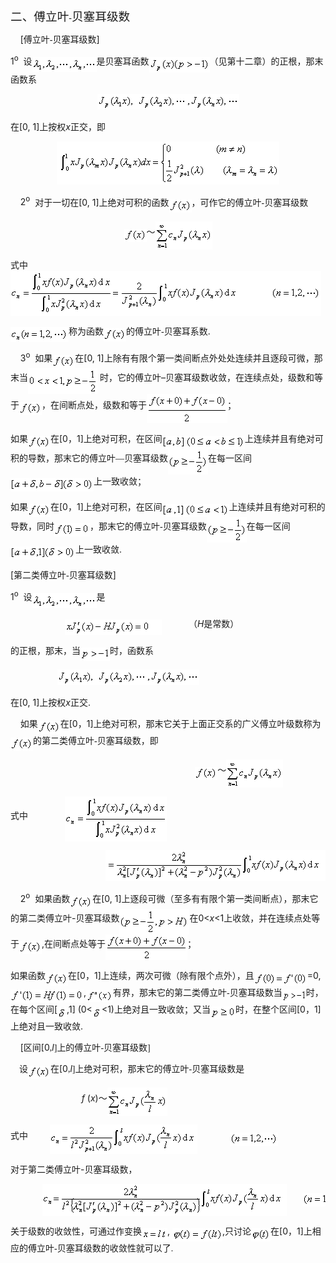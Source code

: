 <div class=Section1>
<p class=MsoNormal><span lang=ZH-CN style='font-size:14.0pt;font-family:宋体_GB2312'>二、傅立叶</span><span
lang=EN-US style='font-family:宋体_GB2312'>-</span><span lang=ZH-CN
style='font-size:14.0pt;font-family:宋体_GB2312'>贝塞耳级数</span></p>
<p class=MsoNormal><span lang=EN-US>&nbsp;&nbsp;&nbsp; [</span><span
lang=ZH-CN style='font-family:宋体_GB2312'>傅立叶</span><span lang=EN-US
style='font-family:宋体_GB2312'>-</span><span lang=ZH-CN style='font-family:宋体_GB2312'>贝塞耳级数</span><span
lang=EN-US>]</span></p>
<p class=MsoNormal><span lang=EN-US>1<sup>o</sup>&nbsp; </span><span
lang=ZH-CN style='font-family:宋体_GB2312'>设</span><sub><span lang=EN-US><img
width=103 height=24 src="res/17e9d95da129bdd93c34fb6cc6aaaa52_5694_files/image002.gif"
u1:shapes="_x0000_i1025" align=absmiddle></span></sub><span lang=ZH-CN
style='font-family:宋体_GB2312'>是贝塞耳函数</span><sub><span lang=EN-US><img width=97
height=25 src="res/17e9d95da129bdd93c34fb6cc6aaaa52_5694_files/image004.gif"
u1:shapes="_x0000_i1026" align=absmiddle></span></sub><span lang=ZH-CN
style='font-family:宋体_GB2312'>（见第十二章）的正根，那末函数系</span></p>
<p class=MsoNormal align=center style='text-align:center'><sub><span
lang=EN-US><img width=227 height=25
src="res/17e9d95da129bdd93c34fb6cc6aaaa52_5694_files/image006.gif" u1:shapes="_x0000_i1027"></span></sub></p>
<p class=MsoNormal><span lang=ZH-CN style='font-family:宋体_GB2312'>在</span><span
lang=EN-US>[0, 1]</span><span lang=ZH-CN style='font-family:宋体_GB2312'>上按权</span><i><span
lang=EN-US>x</span></i><span lang=ZH-CN style='font-family:宋体_GB2312'>正交，即</span></p>
<p class=MsoNormal align=center style='text-align:center'><sub><span
lang=EN-US><img width=356 height=69
src="res/17e9d95da129bdd93c34fb6cc6aaaa52_5694_files/image008.gif" u1:shapes="_x0000_i1028"></span></sub></p>
<p class=MsoNormal><span lang=EN-US>&nbsp;&nbsp;&nbsp; 2<sup>o</sup>&nbsp; </span><span
lang=ZH-CN style='font-family:宋体_GB2312'>对于一切在</span><span lang=EN-US>[0, 1]</span><span
lang=ZH-CN style='font-family:宋体_GB2312'>上绝对可积的函数</span><sub><span lang=EN-US><img
width=36 height=21 src="res/17e9d95da129bdd93c34fb6cc6aaaa52_5694_files/image010.gif"
u1:shapes="_x0000_i1029" align=absmiddle></span></sub><span lang=ZH-CN
style='font-family:宋体_GB2312'>，可作它的傅立叶</span><span lang=EN-US style='font-family:
宋体_GB2312'>-</span><span lang=ZH-CN style='font-family:宋体_GB2312'>贝塞耳级数</span></p>
<p class=MsoNormal align=center style='text-align:center'><sub><span
lang=EN-US><img width=36 height=21
src="res/17e9d95da129bdd93c34fb6cc6aaaa52_5694_files/image010.gif" u1:shapes="_x0000_i1029"
align=absmiddle></span></sub><span lang=ZH-CN style='font-family:宋体_GB2312'>～</span><sub><span
lang=EN-US><img width=91 height=45
src="res/17e9d95da129bdd93c34fb6cc6aaaa52_5694_files/image012.gif" u1:shapes="_x0000_i1030"
align=absmiddle></span></sub></p>
<p class=MsoNormal><span lang=ZH-CN style='font-family:宋体_GB2312'>式中</span><span
lang=EN-US>&nbsp;&nbsp;&nbsp;&nbsp;&nbsp;&nbsp;&nbsp; <sub><img width=497
height=72 src="res/17e9d95da129bdd93c34fb6cc6aaaa52_5694_files/image014.gif"
u1:shapes="_x0000_i1031" align=absmiddle></sub></span></p>
<p class=MsoNormal><sub><span lang=EN-US><img width=93 height=24
src="res/17e9d95da129bdd93c34fb6cc6aaaa52_5694_files/image016.gif" u1:shapes="_x0000_i1043"
align=absmiddle></span></sub><span lang=ZH-CN style='font-family:宋体_GB2312'>称为函数</span><sub><span
lang=EN-US><img width=36 height=21
src="res/17e9d95da129bdd93c34fb6cc6aaaa52_5694_files/image017.gif" u1:shapes="_x0000_i1044"
align=absmiddle></span></sub><span lang=ZH-CN style='font-family:宋体_GB2312'>的傅立叶</span><span
lang=EN-US style='font-family:宋体_GB2312'>-</span><span lang=ZH-CN
style='font-family:宋体_GB2312'>贝塞耳系数</span><span lang=EN-US>.</span></p>
<p class=MsoNormal><span lang=EN-US>&nbsp;&nbsp;&nbsp; 3<sup>o</sup>&nbsp; </span><span
lang=ZH-CN style='font-family:宋体_GB2312'>如果</span><sub><span lang=EN-US><img
width=36 height=21 src="res/17e9d95da129bdd93c34fb6cc6aaaa52_5694_files/image018.gif"
u1:shapes="_x0000_i1045" align=absmiddle></span></sub><span lang=ZH-CN
style='font-family:宋体_GB2312'>在</span><span lang=EN-US>[0, 1]</span><span
lang=ZH-CN style='font-family:宋体_GB2312'>上除有有限个第一类间断点外处处连续并且逐段可微，那末当</span><sub><span
lang=EN-US><img width=111 height=41
src="res/17e9d95da129bdd93c34fb6cc6aaaa52_5694_files/image020.gif" u1:shapes="_x0000_i1046"
align=absmiddle></span></sub><span lang=EN-US> </span><span lang=ZH-CN
style='font-family:宋体_GB2312'>时，它的傅立叶</span><span lang=EN-US>–</span><span
lang=ZH-CN style='font-family:宋体_GB2312'>贝塞耳级数收敛，在连续点处，级数和等于</span><sub><span
lang=EN-US><img width=36 height=21
src="res/17e9d95da129bdd93c34fb6cc6aaaa52_5694_files/image021.gif" u1:shapes="_x0000_i1047"
align=absmiddle></span></sub><span lang=ZH-CN style='font-family:宋体_GB2312'>，在间断点处，级数和等于</span><sub><span
lang=EN-US><img width=129 height=47
src="res/17e9d95da129bdd93c34fb6cc6aaaa52_5694_files/image023.gif" u1:shapes="_x0000_i1048"
align=absmiddle></span></sub><span lang=ZH-CN style='font-family:宋体_GB2312'>；</span></p>
<p class=MsoNormal><span lang=ZH-CN style='font-family:宋体_GB2312'>如果</span><sub><span
lang=EN-US><img width=36 height=21
src="res/17e9d95da129bdd93c34fb6cc6aaaa52_5694_files/image025.gif" u1:shapes="_x0000_i1049"
align=absmiddle></span></sub><span lang=ZH-CN style='font-family:宋体_GB2312'>在</span><span
lang=EN-US>[0</span><span lang=ZH-CN style='font-family:宋体_GB2312'>，</span><span
lang=EN-US>1]</span><span lang=ZH-CN style='font-family:宋体_GB2312'>上绝对可积，在区间</span><sub><span
lang=EN-US><img width=37 height=21
src="res/17e9d95da129bdd93c34fb6cc6aaaa52_5694_files/image027.gif" u1:shapes="_x0000_i1050"
align=absmiddle><img width=95 height=21
src="res/17e9d95da129bdd93c34fb6cc6aaaa52_5694_files/image029.gif" u1:shapes="_x0000_i1051"
align=absmiddle></span></sub><span lang=ZH-CN style='font-family:宋体_GB2312'>上连续并且有绝对可积的导数，那末它的傅立叶—贝塞耳级数</span><sub><span
lang=EN-US><img width=64 height=41
src="res/17e9d95da129bdd93c34fb6cc6aaaa52_5694_files/image031.gif" u1:shapes="_x0000_i1052"
align=absmiddle></span></sub><span lang=ZH-CN style='font-family:宋体_GB2312'>在每一区间</span><sub><span
lang=EN-US><img width=133 height=21
src="res/17e9d95da129bdd93c34fb6cc6aaaa52_5694_files/image033.gif" u1:shapes="_x0000_i1053"
align=absmiddle></span></sub><span lang=ZH-CN style='font-family:宋体_GB2312'>上一致收敛；</span></p>
<p class=MsoNormal><span lang=ZH-CN style='font-family:宋体_GB2312'>如果</span><sub><span
lang=EN-US><img width=36 height=21
src="res/17e9d95da129bdd93c34fb6cc6aaaa52_5694_files/image034.gif" u1:shapes="_x0000_i1054"
align=absmiddle></span></sub><span lang=ZH-CN style='font-family:宋体_GB2312'>在</span><span
lang=EN-US>[0</span><span lang=ZH-CN style='font-family:宋体_GB2312'>，</span><span
lang=EN-US>1]</span><span lang=ZH-CN style='font-family:宋体_GB2312'>上绝对可积，在区间</span><sub><span
lang=EN-US><img width=36 height=21
src="res/17e9d95da129bdd93c34fb6cc6aaaa52_5694_files/image036.gif" u1:shapes="_x0000_i1055"
align=absmiddle><img width=71 height=21
src="res/17e9d95da129bdd93c34fb6cc6aaaa52_5694_files/image038.gif" u1:shapes="_x0000_i1056"
align=absmiddle></span></sub><span lang=ZH-CN style='font-family:宋体_GB2312'>上连续并且有绝对可积的导数，同时</span><sub><span
lang=EN-US><img width=57 height=21
src="res/17e9d95da129bdd93c34fb6cc6aaaa52_5694_files/image040.gif" u1:shapes="_x0000_i1057"
align=absmiddle></span></sub><span lang=ZH-CN style='font-family:宋体_GB2312'>，那末它的傅立叶</span><span
lang=EN-US style='font-family:宋体_GB2312'>-</span><span lang=ZH-CN
style='font-family:宋体_GB2312'>贝塞耳级数</span><sub><span lang=EN-US><img width=64
height=41 src="res/17e9d95da129bdd93c34fb6cc6aaaa52_5694_files/image041.gif"
u1:shapes="_x0000_i1058" align=absmiddle></span></sub><span lang=ZH-CN
style='font-family:宋体_GB2312'>在每一区间</span><sub><span lang=EN-US><img width=104
height=21 src="res/17e9d95da129bdd93c34fb6cc6aaaa52_5694_files/image043.gif"
u1:shapes="_x0000_i1059" align=absmiddle></span></sub><span lang=ZH-CN
style='font-family:宋体_GB2312'>上一致收敛</span><span lang=EN-US>.</span></p>
<p class=MsoNormal><span lang=EN-US>[</span><span lang=ZH-CN style='font-family:
宋体_GB2312'>第二类傅立叶</span><span lang=EN-US style='font-family:宋体_GB2312'>-</span><span
lang=ZH-CN style='font-family:宋体_GB2312'>贝塞耳级数</span><span lang=EN-US>]</span></p>
<p class=MsoNormal><span lang=EN-US>1<sup>o</sup>&nbsp; </span><span
lang=ZH-CN style='font-family:宋体_GB2312'>设</span><sub><span lang=EN-US><img
width=103 height=24 src="res/17e9d95da129bdd93c34fb6cc6aaaa52_5694_files/image045.gif"
u1:shapes="_x0000_i1060" align=absmiddle></span></sub><span lang=ZH-CN
style='font-family:宋体_GB2312'>是</span></p>
<p class=MsoNormal><span lang=EN-US>&nbsp;&nbsp;&nbsp;&nbsp;&nbsp;&nbsp;&nbsp;&nbsp;&nbsp;&nbsp;&nbsp;&nbsp;&nbsp;&nbsp;&nbsp;&nbsp;&nbsp;&nbsp;&nbsp;&nbsp;&nbsp;
<sub><img width=155 height=25 src="res/17e9d95da129bdd93c34fb6cc6aaaa52_5694_files/image047.gif"
u1:shapes="_x0000_i1061" align=absmiddle></sub>&nbsp;&nbsp;&nbsp;&nbsp;&nbsp;&nbsp;&nbsp;&nbsp;&nbsp;&nbsp;&nbsp;</span><span
lang=ZH-CN style='font-family:宋体_GB2312'>（</span><i><span lang=EN-US>H</span></i><span
lang=ZH-CN style='font-family:宋体_GB2312'>是常数）</span></p>
<p class=MsoNormal><span lang=ZH-CN style='font-family:宋体_GB2312'>的正根，那末，当</span><sub><span
lang=EN-US><img width=47 height=21
src="res/17e9d95da129bdd93c34fb6cc6aaaa52_5694_files/image049.gif" u1:shapes="_x0000_i1062"
align=absmiddle></span></sub><span lang=ZH-CN style='font-family:宋体_GB2312'>时，函数系</span></p>
<p class=MsoNormal><span lang=EN-US>&nbsp;&nbsp;&nbsp;&nbsp;&nbsp;&nbsp;&nbsp;&nbsp;&nbsp;&nbsp;&nbsp;&nbsp;&nbsp;&nbsp;&nbsp;&nbsp;&nbsp;&nbsp;
<sub><img width=227 height=25 src="res/17e9d95da129bdd93c34fb6cc6aaaa52_5694_files/image051.gif"
u1:shapes="_x0000_i1063"></sub></span></p>
<p class=MsoNormal><span lang=ZH-CN style='font-family:宋体_GB2312'>在</span><span
lang=EN-US>[0, 1]</span><span lang=ZH-CN style='font-family:宋体_GB2312'>上按权</span><i><span
lang=EN-US>x</span></i><span lang=ZH-CN style='font-family:宋体_GB2312'>正交</span><span
lang=EN-US>.</span></p>
<p class=MsoNormal><span lang=EN-US>&nbsp;&nbsp;&nbsp; </span><span lang=ZH-CN
style='font-family:宋体_GB2312'>如果</span><sub><span lang=EN-US><img width=36
height=21 src="res/17e9d95da129bdd93c34fb6cc6aaaa52_5694_files/image052.gif"
u1:shapes="_x0000_i1064" align=absmiddle></span></sub><span lang=ZH-CN
style='font-family:宋体_GB2312'>在</span><span lang=EN-US>[0</span><span
lang=ZH-CN style='font-family:宋体_GB2312'>，</span><span lang=EN-US>1]</span><span
lang=ZH-CN style='font-family:宋体_GB2312'>上绝对可积，那末它关于上面正交系的广义傅立叶级数称为</span><sub><span
lang=EN-US><img width=36 height=21
src="res/17e9d95da129bdd93c34fb6cc6aaaa52_5694_files/image053.gif" u1:shapes="_x0000_i1065"
align=absmiddle></span></sub><span lang=ZH-CN style='font-family:宋体_GB2312'>的第二类傅立叶</span><span
lang=EN-US style='font-family:宋体_GB2312'>-</span><span lang=ZH-CN
style='font-family:宋体_GB2312'>贝塞耳级数，即</span></p>
<pre align=center><span lang=EN-US>&nbsp;&nbsp;&nbsp;&nbsp;&nbsp;&nbsp;&nbsp;&nbsp;&nbsp;&nbsp;&nbsp;&nbsp;&nbsp;&nbsp;&nbsp;&nbsp;&nbsp;&nbsp;&nbsp;&nbsp;&nbsp;&nbsp;&nbsp;&nbsp;&nbsp;&nbsp; <sub><img
width=36 height=21 src="res/17e9d95da129bdd93c34fb6cc6aaaa52_5694_files/image054.gif"
u1:shapes="_x0000_i1066" align=absmiddle></sub></span><span lang=ZH-CN
style='font-family:宋体_GB2312'>～</span><sub><span lang=EN-US><img width=91
height=45 src="res/17e9d95da129bdd93c34fb6cc6aaaa52_5694_files/image056.gif"
u1:shapes="_x0000_i1067" align=absmiddle></span></sub></pre><pre><span
lang=ZH-CN style='font-family:宋体_GB2312'>式中</span><span lang=EN-US>&nbsp;&nbsp;&nbsp;&nbsp;&nbsp;&nbsp; <sub><img
width=163 height=72 src="res/17e9d95da129bdd93c34fb6cc6aaaa52_5694_files/image058.gif"
u1:shapes="_x0000_i1068" align=absmiddle></sub>&nbsp;</span></pre><pre><span
lang=EN-US>&nbsp;&nbsp;&nbsp;&nbsp;&nbsp;&nbsp;&nbsp;&nbsp;&nbsp;&nbsp;&nbsp;&nbsp;&nbsp;&nbsp;&nbsp;&nbsp;&nbsp;&nbsp;<sub><img
width=471 height=49 src="res/17e9d95da129bdd93c34fb6cc6aaaa52_5694_files/image060.gif"
u1:shapes="_x0000_i1069"></sub></span></pre>
<p class=MsoNormal><span lang=EN-US>&nbsp;&nbsp;&nbsp; 2<sup>o</sup>&nbsp; </span><span
lang=ZH-CN style='font-family:宋体_GB2312'>如果函数</span><sub><span lang=EN-US><img
width=36 height=21 src="res/17e9d95da129bdd93c34fb6cc6aaaa52_5694_files/image061.gif"
u1:shapes="_x0000_i1070" align=absmiddle></span></sub><span lang=ZH-CN
style='font-family:宋体_GB2312'>在</span><span lang=EN-US>[0, 1]</span><span
lang=ZH-CN style='font-family:宋体_GB2312'>上逐段可微（至多有有限个第一类间断点），那末它的第二类傅立叶</span><span
lang=EN-US>-</span><span lang=ZH-CN style='font-family:宋体_GB2312'>贝塞耳级数</span><sub><span
lang=EN-US><img width=112 height=41
src="res/17e9d95da129bdd93c34fb6cc6aaaa52_5694_files/image063.gif" u1:shapes="_x0000_i1071"
align=absmiddle></span></sub><span lang=ZH-CN style='font-family:宋体_GB2312'>在</span><span
lang=EN-US>0&lt;<i>x</i>&lt;1</span><span lang=ZH-CN style='font-family:宋体_GB2312'>上收敛，并在连续点处等于</span><sub><span
lang=EN-US><img width=36 height=21
src="res/17e9d95da129bdd93c34fb6cc6aaaa52_5694_files/image064.gif" u1:shapes="_x0000_i1072"
align=absmiddle></span></sub><span lang=EN-US>,</span><span lang=ZH-CN
style='font-family:宋体_GB2312'>在间断点处等于</span><sub><span lang=EN-US><img
width=131 height=41 src="res/17e9d95da129bdd93c34fb6cc6aaaa52_5694_files/image066.gif"
u1:shapes="_x0000_i1073" align=absmiddle></span></sub><span lang=ZH-CN
style='font-family:宋体_GB2312'>；</span></p>
<p class=MsoNormal><span lang=ZH-CN style='font-family:宋体_GB2312'>如果函数</span><sub><span
lang=EN-US><img width=36 height=21
src="res/17e9d95da129bdd93c34fb6cc6aaaa52_5694_files/image067.gif" u1:shapes="_x0000_i1074"
align=absmiddle></span></sub><span lang=ZH-CN style='font-family:宋体_GB2312'>在</span><span
lang=EN-US>[0</span><span lang=ZH-CN style='font-family:宋体_GB2312'>，</span><span
lang=EN-US>1]</span><span lang=ZH-CN style='font-family:宋体_GB2312'>上连续，两次可微（除有限个点外），且</span><sub><span
lang=EN-US><img width=85 height=21
src="res/17e9d95da129bdd93c34fb6cc6aaaa52_5694_files/image069.gif" u1:shapes="_x0000_i1075"
align=absmiddle></span></sub><span lang=EN-US>=0, <sub><img width=117
height=21 src="res/17e9d95da129bdd93c34fb6cc6aaaa52_5694_files/image071.gif"
u1:shapes="_x0000_i1076" align=absmiddle></sub>,<sub><img width=43 height=19
src="res/17e9d95da129bdd93c34fb6cc6aaaa52_5694_files/image073.gif" u1:shapes="_x0000_i1077"
align=absmiddle></sub></span><span lang=ZH-CN style='font-family:宋体_GB2312'>有界，那末它的第二类傅立叶</span><span
lang=EN-US style='font-family:宋体_GB2312'>-</span><span lang=ZH-CN
style='font-family:宋体_GB2312'>贝塞耳级数当</span><sub><span lang=EN-US><img width=38
height=21 src="res/17e9d95da129bdd93c34fb6cc6aaaa52_5694_files/image075.gif"
u1:shapes="_x0000_i1078" align=absmiddle></span></sub><span lang=ZH-CN
style='font-family:宋体_GB2312'>时，在每个区间</span><span lang=EN-US>[<sub><img
width=15 height=19 src="res/17e9d95da129bdd93c34fb6cc6aaaa52_5694_files/image077.gif"
u1:shapes="_x0000_i1079" align=absmiddle></sub>,1] (0&lt;<sub><img width=15
height=19 src="res/17e9d95da129bdd93c34fb6cc6aaaa52_5694_files/image078.gif"
u1:shapes="_x0000_i1080" align=absmiddle></sub>&lt;1)</span><span lang=ZH-CN
style='font-family:宋体_GB2312'>上绝对且一致收敛；又当</span><sub><span lang=EN-US><img
width=40 height=21 src="res/17e9d95da129bdd93c34fb6cc6aaaa52_5694_files/image080.gif"
u1:shapes="_x0000_i1081" align=absmiddle></span></sub><span lang=ZH-CN
style='font-family:宋体_GB2312'>时，在整个区间</span><span lang=EN-US>[0</span><span
lang=ZH-CN style='font-family:宋体_GB2312'>，</span><span lang=EN-US>1]</span><span
lang=ZH-CN style='font-family:宋体_GB2312'>上绝对且一致收敛</span><span lang=EN-US>.</span></p>
<p class=MsoNormal><span lang=EN-US>&nbsp;&nbsp;&nbsp; [</span><span
lang=ZH-CN style='font-family:宋体_GB2312'>区间</span><span lang=EN-US>[0</span><span
lang=EN-US style='font-family:宋体_GB2312'>,</span><i><span lang=EN-US>l</span></i><span
lang=EN-US style='font-family:宋体_GB2312'>]</span><span lang=ZH-CN
style='font-family:宋体_GB2312'>上的傅立叶</span><span lang=EN-US style='font-family:
宋体_GB2312'>-</span><span lang=ZH-CN style='font-family:宋体_GB2312'>贝塞耳级数</span><span
lang=EN-US style='font-family:宋体_GB2312'>]</span></p>
<p class=MsoNormal><span lang=EN-US style='font-family:宋体_GB2312'>&nbsp;&nbsp;&nbsp;
</span><span lang=ZH-CN style='font-family:宋体_GB2312'>设</span><sub><span
lang=EN-US><img width=36 height=21
src="res/17e9d95da129bdd93c34fb6cc6aaaa52_5694_files/image081.gif" u1:shapes="_x0000_i1082"
align=absmiddle></span></sub><span lang=ZH-CN style='font-family:宋体_GB2312'>在</span><span
lang=EN-US>[0</span><span lang=EN-US style='font-family:宋体_GB2312'>,</span><i><span
lang=EN-US>l</span></i><span lang=EN-US style='font-family:宋体_GB2312'>]</span><span
lang=ZH-CN style='font-family:宋体_GB2312'>上绝对可积，那末它的傅立叶</span><span lang=EN-US
style='font-family:宋体_GB2312'>-</span><span lang=ZH-CN style='font-family:宋体_GB2312'>贝塞耳级数是</span></p>
<p class=MsoNormal><sup><span lang=EN-US style='font-family:宋体_GB2312'>&nbsp;&nbsp;&nbsp;&nbsp;&nbsp;&nbsp;&nbsp;&nbsp;&nbsp;&nbsp;&nbsp;&nbsp;&nbsp;&nbsp;&nbsp;&nbsp;&nbsp;&nbsp;&nbsp;&nbsp;&nbsp;&nbsp;&nbsp;&nbsp;&nbsp;&nbsp;&nbsp;&nbsp;&nbsp;&nbsp;&nbsp;&nbsp;&nbsp;&nbsp;&nbsp;&nbsp;&nbsp;&nbsp;
</span></sup><i><span lang=EN-US>f</span></i><span lang=EN-US> (<i>x</i>)</span><span
lang=ZH-CN style='font-family:宋体_GB2312'>～</span><sub><span lang=EN-US><img
width=96 height=45 src="res/17e9d95da129bdd93c34fb6cc6aaaa52_5694_files/image083.gif"
u1:shapes="_x0000_i1083" align=absmiddle></span></sub><span lang=EN-US> </span></p>
<p class=MsoNormal><span lang=ZH-CN style='font-family:宋体_GB2312'>式中</span><span
lang=EN-US>&nbsp;&nbsp;&nbsp;&nbsp;&nbsp;&nbsp;&nbsp;&nbsp; <sub><img
width=236 height=47 src="res/17e9d95da129bdd93c34fb6cc6aaaa52_5694_files/image085.gif"
u1:shapes="_x0000_i1084" align=absmiddle></sub>&nbsp;&nbsp;&nbsp;&nbsp;&nbsp;&nbsp;&nbsp;&nbsp;&nbsp;&nbsp;&nbsp;&nbsp;&nbsp;<sub><img
width=77 height=21 src="res/17e9d95da129bdd93c34fb6cc6aaaa52_5694_files/image087.gif"
u1:shapes="_x0000_i1085" align=absmiddle></sub>&nbsp;&nbsp;</span></p>
<p class=MsoNormal><span lang=ZH-CN style='font-family:宋体_GB2312'>对于第二类傅立叶</span><span
lang=EN-US>-</span><span lang=ZH-CN style='font-family:宋体_GB2312'>贝塞耳级数，</span></p>
<pre><span lang=EN-US>&nbsp;&nbsp;&nbsp;&nbsp;&nbsp; <sub><img width=391
height=51 src="res/17e9d95da129bdd93c34fb6cc6aaaa52_5694_files/image089.gif"
u1:shapes="_x0000_i1086" align=absmiddle></sub>&nbsp;&nbsp;&nbsp;<sub><img
width=77 height=21 src="res/17e9d95da129bdd93c34fb6cc6aaaa52_5694_files/image091.gif"
u1:shapes="_x0000_i1087" align=absmiddle></sub>&nbsp;</span></pre>
<p class=MsoNormal><span lang=ZH-CN style='font-family:宋体_GB2312'>关于级数的收敛性，可通过作变换</span><sub><span
lang=EN-US><img width=41 height=21
src="res/17e9d95da129bdd93c34fb6cc6aaaa52_5694_files/image093.gif" u1:shapes="_x0000_i1088"
align=absmiddle></span></sub><span lang=EN-US>, <sub><img width=80 height=21
src="res/17e9d95da129bdd93c34fb6cc6aaaa52_5694_files/image095.gif" u1:shapes="_x0000_i1089"
align=absmiddle></sub>,</span><span lang=ZH-CN style='font-family:宋体_GB2312'>只讨论</span><sub><span
lang=EN-US><img width=31 height=21
src="res/17e9d95da129bdd93c34fb6cc6aaaa52_5694_files/image097.gif" u1:shapes="_x0000_i1090"
align=absmiddle></span></sub><span lang=ZH-CN style='font-family:宋体_GB2312'>在</span><span
lang=EN-US>[0</span><span lang=ZH-CN style='font-family:宋体_GB2312'>，</span><span
lang=EN-US>1]</span><span lang=ZH-CN style='font-family:宋体_GB2312'>上相应的</span><span
lang=ZH-CN style='font-family:宋体_GB2312'>傅立叶</span><span lang=EN-US
style='font-family:宋体_GB2312'>-</span><span lang=ZH-CN style='font-family:宋体_GB2312'>贝塞耳级数的收敛性就可以了</span><span
lang=EN-US style='font-family:宋体_GB2312'>.</span></p>
</div>